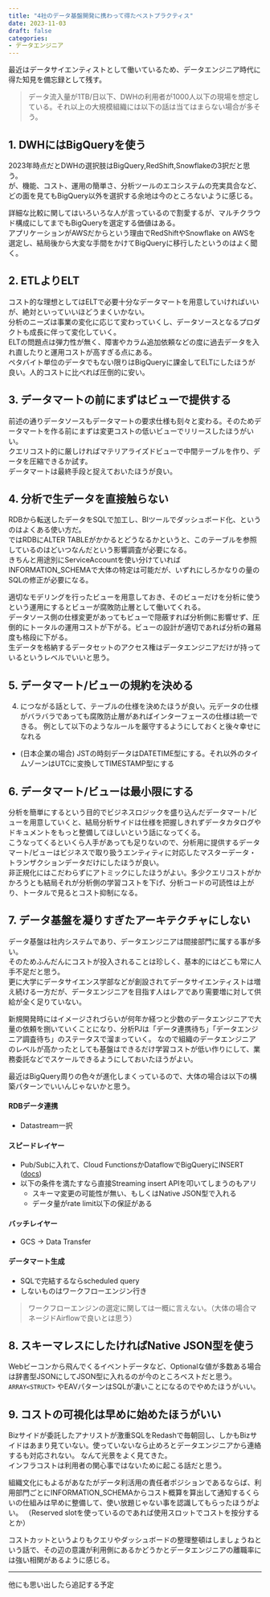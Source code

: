 ```yaml
---
title: "4社のデータ基盤開発に携わって得たベストプラクティス"
date: 2023-11-03
draft: false
categories:
- データエンジニア
---
```


最近はデータサイエンティストとして働いているため、データエンジニア時代に得た知見を備忘録として残す。

> データ流入量が1TB/日以下、DWHの利用者が1000人以下の現場を想定している。それ以上の大規模組織には以下の話は当てはまらない場合が多そう。

## 1. DWHにはBigQueryを使う

2023年時点だとDWHの選択肢はBigQuery,RedShift,Snowflakeの3択だと思う。  
が、機能、コスト、運用の簡単さ、分析ツールのエコシステムの充実具合など、どの面を見てもBigQuery以外を選択する余地は今のところないように感じる。  

詳細な比較に関してはいろいろな人が言っているので割愛するが、マルチクラウド構成にしてまでもBigQueryを選定する価値はある。  
アプリケーションがAWSだからという理由でRedShiftやSnowflake on AWSを選定し、結局後から大変な手間をかけてBigQueryに移行したというのはよく聞く。　　

## 2. ETLよりELT

コスト的な理想としてはELTで必要十分なデータマートを用意していければいいが、絶対といっていいほどうまくいかない。  
分析のニーズは事業の変化に応じて変わっていくし、データソースとなるプロダクトも成長に伴って変化していく。  
ELTの問題点は弾力性が無く、障害やカラム追加依頼などの度に過去データを入れ直したりと運用コストが高すぎる点にある。  
ペタバイト単位のデータでもない限りはBigQueryに課金してELTにしたほうが良い。人的コストに比べれば圧倒的に安い。

## 3. データマートの前にまずはビューで提供する

前述の通りデータソースもデータマートの要求仕様も刻々と変わる。そのためデータマートを作る前にまずは変更コストの低いビューでリリースしたほうがいい。  
クエリコスト的に厳しければマテリアライズドビューで中間テーブルを作り、データを圧縮できるか試す。  
データマートは最終手段と捉えておいたほうが良い。

## 4. 分析で生データを直接触らない  

RDBから転送したデータをSQLで加工し、BIツールでダッシュボード化、というのはよくある使い方だ。  
ではRDBにALTER TABLEがかかるとどうなるかというと、このテーブルを参照しているのはどいつなんだという影響調査が必要になる。  
きちんと用途別にServiceAccountを使い分けていればINFORMATION_SCHEMAで大体の特定は可能だが、いずれにしろかなりの量のSQLの修正が必要になる。  

適切なモデリングを行ったビューを用意しておき、そのビューだけを分析に使うという運用にするとビューが腐敗防止層として働いてくれる。  
データソース側の仕様変更があってもビューで隠蔽すれば分析側に影響せず、圧倒的にトータルの運用コストが下がる。ビューの設計が適切であれば分析の難易度も格段に下がる。  
生データを格納するデータセットのアクセス権はデータエンジニアだけが持っているというレベルでいいと思う。  


## 5. データマート/ビューの規約を決める
4. につながる話として、テーブルの仕様を決めたほうが良い。元データの仕様がバラバラであっても腐敗防止層があればインターフェースの仕様は統一できる。
例として以下のようなルールを厳守するようにしておくと後々幸せになれる
- (日本企業の場合) JSTの時刻データはDATETIME型にする。それ以外のタイムゾーンはUTCに変換してTIMESTAMP型にする

## 6. データマート/ビューは最小限にする

分析を簡単にするという目的でビジネスロジックを盛り込んだデータマート/ビューを用意していくと、結局分析サイドは仕様を把握しきれずデータカタログやドキュメントをもっと整備してほしいという話になってくる。  
こうなってくるといくら人手があっても足りないので、分析用に提供するデータマート/ビューはビジネスで取り扱うエンティティに対応したマスターデータ・トランザクションデータだけにしたほうが良い。  
非正規化にはこだわらずにアトミックにしたほうがよい。多少クエリコストがかかろうとも結局それが分析側の学習コストを下げ、分析コードの可読性は上がり、トータルで見るとコスト抑制になる。  

## 7. データ基盤を凝りすぎたアーキテクチャにしない

データ基盤は社内システムであり、データエンジニアは間接部門に属する事が多い。  
そのためふんだんにコストが投入されることは珍しく、基本的にはどこも常に人手不足だと思う。  
更に大学にデータサイエンス学部などが創設されてデータサイエンティストは増え続ける一方だが、データエンジニアを目指す人はレアであり需要増に対して供給が全く足りていない。  

新規開発時にはイメージされづらいが何年か経つと少数のデータエンジニアで大量の依頼を捌いていくことになり、分析PJは「データ連携待ち」「データエンジニア調査待ち」のステータスで溜まっていく。
なので組織のデータエンジニアのレベルが高かったとしても基盤はできるだけ学習コストが低い作りにして、業務委託などでスケールできるようにしておいたほうがよい。  

最近はBigQuery周りの色々が進化しまくっているので、大体の場合は以下の構築パターンでいいんじゃないかと思う。

#### RDBデータ連携
- Datastream一択

#### スピードレイヤー
- Pub/Subに入れて、Cloud FunctionsかDataflowでBigQueryにINSERT ([docs](https://cloud.google.com/dataflow/docs/tutorials/dataflow-stream-to-bigquery?hl=ja))
- 以下の条件を満たすなら直接Streaming insert APIを叩いてしまうのもアリ
  - スキーマ変更の可能性が無い、もしくはNative JSON型で入れる
  - データ量がrate limit以下の保証がある

#### バッチレイヤー
- GCS → Data Transfer

#### データマート生成
- SQLで完結するならscheduled query
- しないものはワークフローエンジン行き

> ワークフローエンジンの選定に関しては一概に言えない。（大体の場合マネージドAirflowで良いとは思う）

## 8. スキーマレスにしたければNative JSON型を使う

Webビーコンから飛んでくるイベントデータなど、Optionalな値が多数ある場合は辞書型JSONにしてJSON型に入れるのが今のところベストだと思う。
`ARRAY<STRUCT>` やEAVパターンはSQLが凄いことになるのでやめたほうがいい。

## 9. コストの可視化は早めに始めたほうがいい

Bizサイドが委託したアナリストが激重SQLをRedashで毎朝回し、しかもBizサイドはあまり見ていない。使っていないなら止めろとデータエンジニアから連絡するも対応されない。
なんて光景をよく見てきた。  
インフラコストは利用者の関心事ではないために起こる話だと思う。  

組織文化にもよるがあなたがデータ利活用の責任者ポジションであるならば、利用部門ごとにINFORMATION_SCHEMAからコスト概算を算出して通知するくらいの仕組みは早めに整備して、使い放題じゃない事を認識してもらったほうがよい。
（Reserved slotを使っているのであれば使用スロットでコストを按分するとか）

コストカットというよりもクエリやダッシュボードの整理整頓はしましょうねという話で、その辺の意識が利用側にあるかどうかとデータエンジニアの離職率には強い相関があるように感じる。

---

他にも思い出したら追記する予定

